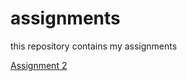 # assignments
this repository contains my assignments

[Assignment 2](https://github.com/c4milla/assignments/blob/master/assignment2.ipynb)
